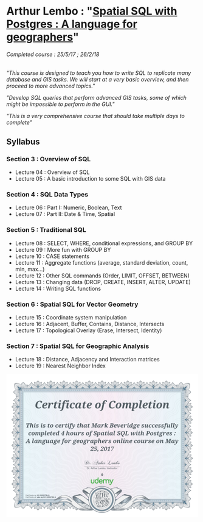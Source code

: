 # Arthur Lembo : "[Spatial SQL with Postgres : A language for geographers](https://www.udemy.com/spatialsql/learn/v4/overview)"
###### Completed course : 25/5/17 ; 26/2/18

_"This course is designed to teach you how to write SQL to replicate many database and GIS tasks. We will start at a very basic overview, and then proceed to more advanced topics."_

_"Develop SQL queries that perform advanced GIS tasks, some of which might be impossible to perform in the GUI."_

_"This is a very comprehensive course that should take multiple days to complete"_



## Syllabus
### Section 3 : Overview of SQL
* Lecture 04 : Overview of SQL
* Lecture 05 : A basic introduction to some SQL with GIS data

### Section 4 : SQL Data Types
* Lecture 06 : Part I: Numeric, Boolean, Text
* Lecture 07 : Part II: Date & Time, Spatial

### Section 5 : Traditional SQL
* Lecture 08 : SELECT, WHERE, conditional expressions, and GROUP BY
* Lecture 09 : More fun with GROUP BY
* Lecture 10 : CASE statements
* Lecture 11 : Aggregate functions (average, standard deviation, count, min, max...)
* Lecture 12 : Other SQL commands (Order, LIMIT, OFFSET, BETWEEN)
* Lecture 13 : Changing data (DROP, CREATE, INSERT, ALTER, UPDATE)
* Lecture 14 : Writing SQL functions

### Section 6 : Spatial SQL for Vector Geometry
* Lecture 15 : Coordinate system manipulation
* Lecture 16 : Adjacent, Buffer, Contains, Distance, Intersects
* Lecture 17 : Topological Overlay (Erase, Intersect, Identity)

### Section 7 : Spatial SQL for Geographic Analysis
* Lecture 18 : Distance, Adjacency and Interaction matrices
* Lecture 19 : Nearest Neighbor Index

![certificate](certificate_UC-S20STBLQ.jpg "certificate")